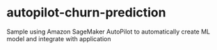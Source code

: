 # autopilot-churn-prediction
Sample using Amazon SageMaker AutoPilot to automatically create ML model and integrate with application
